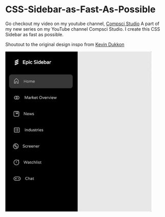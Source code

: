 # CSS-Sidebar-as-Fast-As-Possible
Go checkout my video on my youtube channel, <a href="https://www.youtube.com/compscistudio">Compsci Studio</a>
A part of my new series on my YouTube channel Compsci Studio. I create this CSS Sidebar as fast as possible.

Shoutout to the original design inspo from <a href="https://dribbble.com/shots/10953094-Sidebar-Navigation-Stocklabs">Kevin Dukkon</a>

<img align="center" height="500px" src="github/Sidebar.gif">
